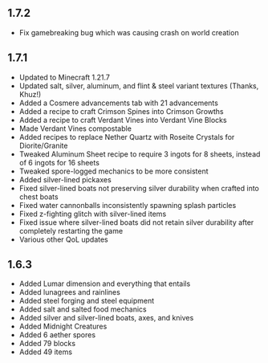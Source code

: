 ## 1.7.2

* Fix gamebreaking bug which was causing crash on world creation

## 1.7.1

* Updated to Minecraft 1.21.7
* Updated salt, silver, aluminum, and flint & steel variant textures (Thanks, Khuz!)
* Added a Cosmere advancements tab with 21 advancements
* Added a recipe to craft Crimson Spines into Crimson Growths
* Added a recipe to craft Verdant Vines into Verdant Vine Blocks
* Made Verdant Vines compostable
* Added recipes to replace Nether Quartz with Roseite Crystals for Diorite/Granite
* Tweaked Aluminum Sheet recipe to require 3 ingots for 8 sheets, instead of 6 ingots for 16 sheets
* Tweaked spore-logged mechanics to be more consistent
* Added silver-lined pickaxes
* Fixed silver-lined boats not preserving silver durability when crafted into chest boats
* Fixed water cannonballs inconsistently spawning splash particles
* Fixed z-fighting glitch with silver-lined items
* Fixed issue where silver-lined boats did not retain silver durability after completely restarting
  the game
* Various other QoL updates

## 1.6.3

* Added Lumar dimension and everything that entails
* Added lunagrees and rainlines
* Added steel forging and steel equipment
* Added salt and salted food mechanics
* Added silver and silver-lined boats, axes, and knives
* Added Midnight Creatures
* Added 6 aether spores
* Added 79 blocks
* Added 49 items